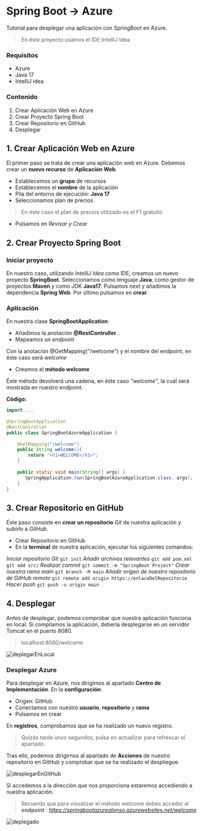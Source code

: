 # Spring Boot → Azure
Tutorial para desplegar una aplicación con SpringBoot en Azure.
> En éste proyecto usamos el IDE IntelliJ Idea
### Requisitos
- Azure
- Java 17
- IntelliJ idea

### Contenido
1. Crear Aplicación Web en Azure
2. Crear Proyecto Spring Boot
3. Crear Repositorio en GitHub
4. Desplegar

## 1. Crear Aplicación Web en Azure
El primer paso se trata de crear una aplicación web en Azure.
Debemos crear un **nuevo recurso** de **Aplicación Web**.
- Establecemos un **grupo** de recursos
- Establecemos el **nombre** de la aplicación
- Pila del entorno de ejecución: **Java 17**
- Seleccionamos plan de precios
> En éste caso el plan de precios utilizado es el F1 gratuito
- Pulsamos en *Revisar y Crear*

## 2. Crear Proyecto Spring Boot
### Iniciar proyecto
En nuestro caso, utilizando *IntelliJ Idea* como IDE, creamos un nuevo proyecto **SpringBoot**.
Seleccionamos como lenguaje **Java**, como gestor de proyectos  **Maven** y como JDK **Java17**.
Pulsamos *next* y añadimos la dependencia **Spring Web**.
Por último pulsamos en **crear**.
### Aplicación
En nuestra clase **SpringBootApplication**: 
- Añadimos la anotación **@RestController**.
- Mapeamos un *endpoint*

Con la anotación @GetMapping("/welcome") y el nombre del endpoint, en éste caso será *welcome*
- Creamos el **método welcome**

Éste método devolverá una cadena, en éste caso *"welcome"*, la cuál será mostrada en nuestro endpoint.

**Código:**
```java
import ...
  
@SpringBootApplication  
@RestController  
public class SpringBootAzureApplication {  
  
    @GetMapping("/welcome")  
    public String welcome(){  
        return "<h1>WELCOME</h1>";  
    }  
  
    public static void main(String[] args) {  
       SpringApplication.run(SpringBootAzureApplication.class, args);  
    }  
}
```

## 3. Crear Repositorio en GitHub
Éste paso consiste en **crear un repositorio** *Git* de nuestra aplicación y subirlo a *GitHub*.
- Crear Repositorio en GitHub
- En la **terminal** de nuestra aplicación, ejecutar los siguientes comandos:

*Iniciar repositorio Git*
`git init`
*Añadir archivos relevantes*
`git add pom.xml`
`git add src/`
*Realizar commit*
`git commit -m "SpringBoot Project"`
*Crear nuestra rama main*
`git branch -M main`
*Añadir origen de nuestro repositorio de GitHub remoto*
`git remote add origin https://enlaceDelRepositorio`
*Hacer push*
`git push -u origin main`

## 4. Desplegar
Antes de desplegar, podemos comprobar que nuestra aplicación funciona en local.
Si compilamos la aplicación, debería desplegarse en un servidor Tomcat en el puerto 8080.

> localhost:8080/welcome

![deplegarEnLocal](https://github.com/AlonsoMartinez8/SpringBootAzure/assets/117280599/fbf08921-a574-4f6f-937b-9e0204fbbf20)

### Desplegar Azure
Para desplegar en Azure, nos dirigimos al apartado **Centro de Implementación**.
En la **configuración**:
- Origen: GitHub
- Conectamos con nuestro **usuario**, **repositorio** y **rama**
- Pulsamos en crear

En **registros**, comprobamos que se ha realizado un nuevo registro.
> Quizás tarde unos segundos, pulsa en actualizar para refrescar el apartado.

Tras ello, podemos dirigirnos al apartado de **Acciones** de nuestro repositorio en GitHub y comprobar que se ha realizado el despliegue.

![desplegarEnGitHub](https://github.com/AlonsoMartinez8/SpringBootAzure/assets/117280599/4fae82b1-82f7-4cbb-9636-0a8f46c47c8f)

Si accedemos a la dirección que nos proporciona estaremos accediendo a nuestra aplicación.
> Recuerda que para visualizar el método welcome debes acceder al **endpoint** : *https://springbootazurealonso.azurewebsites.net/welcome*

![deplegado](https://github.com/AlonsoMartinez8/SpringBootAzure/assets/117280599/f7f81297-b27b-4765-9276-9d0e1cf809c9)
